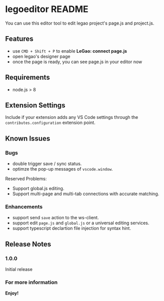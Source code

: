 # legoeditor README

You can use this editor tool to edit legao project's page.js and project.js.

## Features

- use `CMD + Shift + P` to enable **LeGao: connect page.js**
- open legao's designer page
- once the page is ready, you can see page.js in your editor now


## Requirements

- node.js > 8

## Extension Settings

Include if your extension adds any VS Code settings through the `contributes.configuration` extension point.

## Known Issues

### Bugs

- double trigger save / sync status.
- optimze the pop-up messages of `vscode.window`.

Reserved Problems:

- Support global.js editing.
- Support multi-page and multi-tab connections with accurate matching.


### Enhancements

- support send `save` action to the ws-client.
- support edit `page.js` and `global.js` or a universal editing services.
- support typescript declartion file injection for syntax hint.

## Release Notes

### 1.0.0

Initial release

### For more information

**Enjoy!**

